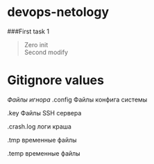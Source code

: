 # devops-netology
###First task 1
>Zero init  
>Second modify

# Gitignore values
_Файлы игнора_
.config Файлы конфига системы

.key Файлы SSH сервера

.crash.log логи краша

.tmp временные файлы

.temp временные файлы
